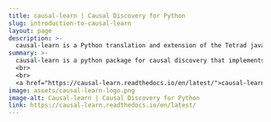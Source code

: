 ```yaml
---
title: causal-learn | Causal Discovery for Python
slug: introduction-to-causal-learn
layout: page
description: >-
  causal-learn is a Python translation and extension of the Tetrad java code. It offers the implementations of up-to-date causal discovery methods as well as simple and intuitive APIs.
summary: >-
  causal-learn is a python package for causal discovery that implements both classical and state-of-the-art causal discovery algorithms, which is a Python translation and extension of Tetrad.
  <br>
  <br>
  <a href="https://causal-learn.readthedocs.io/en/latest/">causal-learn Documentation</a>
image: assets/causal-learn-logo.png
image-alt: Causal-learn | Causal Discovery for Python
link: https://causal-learn.readthedocs.io/en/latest/
---
```



